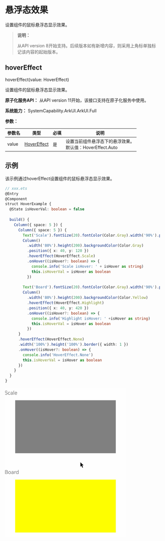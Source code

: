 # 悬浮态效果

设置组件的鼠标悬浮态显示效果。

>  **说明：**
>
> 从API version 8开始支持。后续版本如有新增内容，则采用上角标单独标记该内容的起始版本。

## hoverEffect

hoverEffect(value: HoverEffect)

设置组件的鼠标悬浮态显示效果。

**原子化服务API：** 从API version 11开始，该接口支持在原子化服务中使用。

**系统能力：** SystemCapability.ArkUI.ArkUI.Full

**参数：**

| 参数名 | 类型                                             | 必填 | 说明                                                         |
| ------ | ------------------------------------------------ | ---- | ------------------------------------------------------------ |
| value  | [HoverEffect](ts-appendix-enums.md#hovereffect8) | 是   | 设置当前组件悬浮态下的悬浮效果。<br/>默认值：HoverEffect.Auto |


## 示例

该示例通过hoverEffect设置组件的鼠标悬浮态显示效果。

```ts
// xxx.ets
@Entry
@Component
struct HoverExample {
  @State isHoverVal: boolean = false

  build() {
    Column({ space: 5 }) {
      Column({ space: 5 }) {
        Text('Scale').fontSize(20).fontColor(Color.Gray).width('90%').position({ x: 0, y: 80 })
        Column()
          .width('80%').height(200).backgroundColor(Color.Gray)
          .position({ x: 40, y: 120 })
          .hoverEffect(HoverEffect.Scale)
          .onHover((isHover?: boolean) => {
            console.info('Scale isHover: ' + isHover as string)
            this.isHoverVal = isHover as boolean
          })

        Text('Board').fontSize(20).fontColor(Color.Gray).width('90%').position({ x: 0, y: 380 })
        Column()
          .width('80%').height(200).backgroundColor(Color.Yellow)
          .hoverEffect(HoverEffect.Highlight)
          .position({ x: 40, y: 420 })
          .onHover((isHover?: boolean) => {
            console.info('Highlight isHover: ' +isHover as string)
            this.isHoverVal = isHover as boolean
          })
      }
      .hoverEffect(HoverEffect.None)
      .width('100%').height('100%').border({ width: 1 })
      .onHover((isHover?: boolean) => {
        console.info('HoverEffect.None')
        this.isHoverVal = isHover as boolean
      })
    }
  }
}
```
![onHover](figures/onHover.gif)
